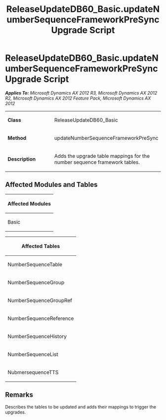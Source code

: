 ﻿---
title: ReleaseUpdateDB60_Basic.updateNumberSequenceFrameworkPreSync Upgrade Script
TOCTitle: ReleaseUpdateDB60_Basic.updateNumberSequenceFrameworkPreSync Upgrade Script
ms:assetid: cf6b4417-f62c-e5ea-8bb6-f8396aa1e6c0
ms:mtpsurl: https://msdn.microsoft.com/en-us/library/JJ686903(v=AX.60)
ms:contentKeyID: 49711353
ms.date: 05/18/2015
mtps_version: v=AX.60
---

# ReleaseUpdateDB60\_Basic.updateNumberSequenceFrameworkPreSync Upgrade Script 


_**Applies To:** Microsoft Dynamics AX 2012 R3, Microsoft Dynamics AX 2012 R2, Microsoft Dynamics AX 2012 Feature Pack, Microsoft Dynamics AX 2012_

<table>
<colgroup>
<col style="width: 50%" />
<col style="width: 50%" />
</colgroup>
<tbody>
<tr class="odd">
<td><p><strong>Class</strong></p></td>
<td><p>ReleaseUpdateDB60_Basic</p></td>
</tr>
<tr class="even">
<td><p><strong>Method</strong></p></td>
<td><p>updateNumberSequenceFrameworkPreSync</p></td>
</tr>
<tr class="odd">
<td><p><strong>Description</strong></p></td>
<td><p>Adds the upgrade table mappings for the number sequence framework tables.</p></td>
</tr>
</tbody>
</table>


## Affected Modules and Tables

<table>
<colgroup>
<col style="width: 100%" />
</colgroup>
<thead>
<tr class="header">
<th><p>Affected Modules</p></th>
</tr>
</thead>
<tbody>
<tr class="odd">
<td><p>Basic</p></td>
</tr>
</tbody>
</table>


<table>
<colgroup>
<col style="width: 100%" />
</colgroup>
<thead>
<tr class="header">
<th><p>Affected Tables</p></th>
</tr>
</thead>
<tbody>
<tr class="odd">
<td><p>NumberSequenceTable</p></td>
</tr>
<tr class="even">
<td><p>NumberSequenceGroup</p></td>
</tr>
<tr class="odd">
<td><p>NumberSequenceGroupRef</p></td>
</tr>
<tr class="even">
<td><p>NumberSequenceReference</p></td>
</tr>
<tr class="odd">
<td><p>NumberSequenceHistory</p></td>
</tr>
<tr class="even">
<td><p>NumberSequenceList</p></td>
</tr>
<tr class="odd">
<td><p>NubmersequenceTTS</p></td>
</tr>
</tbody>
</table>


## Remarks

Describes the tables to be updated and adds their mappings to trigger the upgrades.

  



